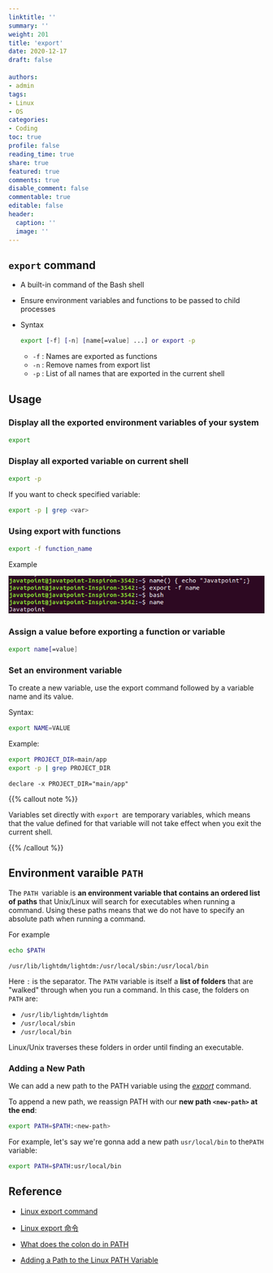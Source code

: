 ```yaml
---
linktitle: ''
summary: ''
weight: 201
title: 'export'
date: 2020-12-17
draft: false

authors:
- admin
tags:
- Linux
- OS
categories:
- Coding
toc: true
profile: false
reading_time: true
share: true
featured: true
comments: true
disable_comment: false
commentable: true
editable: false
header:
  caption: ''
  image: ''
---
```


## `export` command

- A built-in command of the Bash shell

- Ensure environment variables and functions to be passed to child processes

- Syntax

  ```bash
  export [-f] [-n] [name[=value] ...] or export -p  
  ```

  - `-f` : Names are exported as functions
  - `-n` : Remove names from export list
  - `-p` : List of all names that are exported in the current shell



## Usage

### Display all the exported environment variables of your system

```bash
export
```

### Display all exported variable on current shell

```bash
export -p
```

If you want to check specified variable:

```bash
export -p | grep <var>
```

### Using export with functions

```bash
export -f function_name  
```

Example

![linux-export-command3](https://raw.githubusercontent.com/EckoTan0804/upic-repo/master/uPic/linux-export-command3.png)

### Assign a value before exporting a function or variable

```bash
export name[=value]  
```

### **Set an environment variable**

To create a new variable, use the export command followed by a variable name and its value.

Syntax:

```bash
export NAME=VALUE  
```

Example:

```bash
export PROJECT_DIR=main/app
export -p | grep PROJECT_DIR
```

```
declare -x PROJECT_DIR="main/app"
```

{{% callout note %}} 

Variables set directly with `export `are temporary variables, which means that the value defined for that variable will not take effect when you exit the current shell.

{{% /callout %}}

## Environment varaible `PATH`

The `PATH `variable is **an environment variable that contains an ordered list of paths** that Unix/Linux will search for executables when running a command. Using these paths means that we do not have to specify an absolute path when running a command.

For example

```bash
echo $PATH
```

```
/usr/lib/lightdm/lightdm:/usr/local/sbin:/usr/local/bin
```

Here `:` is the separator. The `PATH` variable is itself a **list of folders** that are "walked" through when you run a command. In this case, the folders on `PATH` are:

- `/usr/lib/lightdm/lightdm`
- `/usr/local/sbin`
- `/usr/local/bin`

Linux/Unix traverses these folders in order until finding an executable. 

### Adding a New Path

We can add a new path to the PATH variable using the [*export*](https://linux.die.net/man/1/export) command.

To append a new path, we reassign PATH with our **new path `<new-path>` at the end**:

```bash
export PATH=$PATH:<new-path>
```

For example, let's say we're gonna add a new path `usr/local/bin` to the`PATH` variable:

```bash
export PATH=$PATH:usr/local/bin
```

## Reference

- [Linux export command](https://www.javatpoint.com/linux-export-command)

- [Linux export 命令](https://www.runoob.com/linux/linux-comm-export.html)

- [What does the colon do in PATH](https://stackoverflow.com/questions/35737627/what-does-the-colon-do-in-path)

- [Adding a Path to the Linux PATH Variable](https://www.baeldung.com/linux/path-variable)